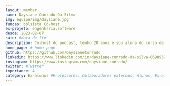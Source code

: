```yaml
---
layout: member
name: Daysiane Conrado Da Silva
img: equipe/img/daysiane.jpg
funcao: bolsista Co-host
ex-projeto: engenharia.software 
desde: 2023-02-07
saiu: #data de fim
description: Co-host do podcast, tenho 20 anos e sou aluna do curso de licenciatura em ciência da computação na Universidade Federal da Paraíba campus IV, tenho como passatempo jogos eletrônicos como League of legends e Genshin Impact, amante de chocolates e muita música. 
home_page: # home page
github: https://github.com/DaysianeConrado
linkedin: https://www.linkedin.com/in/daysiane-conrado-da-silva-069893273/
instagram: https://www.instagram.com/daysiane_conrado/
twitter: #Twitter
importance: 4
category: Ex-alunos #Professores, Colaboradores externos, Alunos, Ex-alunos
---
```

